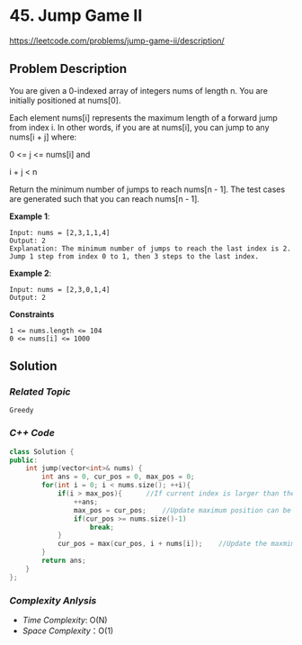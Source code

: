 # 45. Jump Game II

https://leetcode.com/problems/jump-game-ii/description/

## Problem Description

You are given a 0-indexed array of integers nums of length n. You are initially positioned at nums[0].

Each element nums[i] represents the maximum length of a forward jump from index i. In other words, if you are at nums[i], you can jump to any nums[i + j] where:

0 <= j <= nums[i] and

i + j < n

Return the minimum number of jumps to reach nums[n - 1]. The test cases are generated such that you can reach nums[n - 1].



**Example 1**:
```
Input: nums = [2,3,1,1,4]
Output: 2
Explanation: The minimum number of jumps to reach the last index is 2. Jump 1 step from index 0 to 1, then 3 steps to the last index.
```
**Example 2**:
```
Input: nums = [2,3,0,1,4]
Output: 2
```

**Constraints**
```
1 <= nums.length <= 104
0 <= nums[i] <= 1000
```

## Solution

### _Related Topic_
    Greedy

### _C++ Code_
```cpp
class Solution {
public:
    int jump(vector<int>& nums) {
        int ans = 0, cur_pos = 0, max_pos = 0;
        for(int i = 0; i < nums.size(); ++i){
            if(i > max_pos){      //If current index is larger than the last recorded maximum jump position, update the maximum jump position
                ++ans;
                max_pos = cur_pos;    //Update maximum position can be reached.
                if(cur_pos >= nums.size()-1)
                    break;
            }
            cur_pos = max(cur_pos, i + nums[i]);    //Update the maxmimum position can be reached jumping from nums[0] ~ nums[i]
        }
        return ans;
    }
};
```

### _Complexity Anlysis_
- _Time Complexity_: O(N)
- _Space Complexity_：O(1)
